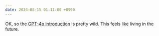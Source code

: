 ```yaml
---
date: 2024-05-15 01:11:00 +0900
---
```


OK, so the [GPT-4o introduction](https://www.youtube.com/live/DQacCB9tDaw) is pretty wild. This feels like living in the future.
